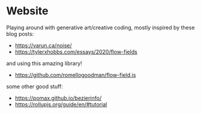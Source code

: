 # Website

Playing around with generative art/creative coding, mostly inspired by these blog posts:

* https://varun.ca/noise/
* https://tylerxhobbs.com/essays/2020/flow-fields

and using this amazing library!

* https://github.com/romellogoodman/flow-field.js

some other good stuff:
* https://pomax.github.io/bezierinfo/
* https://rollupjs.org/guide/en/#tutorial


